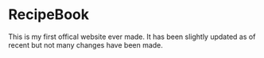 # RecipeBook
This is my first offical website ever made. It has been slightly updated as of recent but not many changes have been made.
